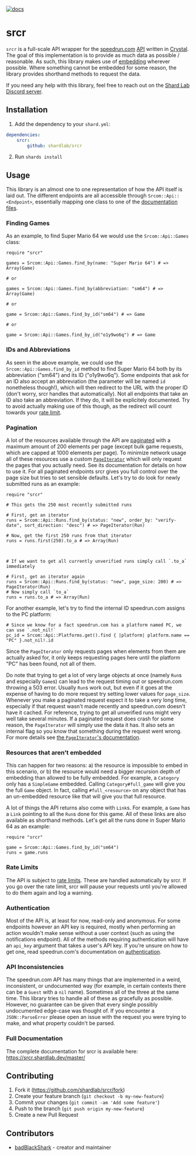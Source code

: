 [![docs](https://img.shields.io/badge/docs-master-red.svg?style=flat-square)](https://srcr.shardlab.dev/master/)

# srcr

`srcr` is a full-scale API wrapper for the [speedrun.com](https://www.speedrun.com) [API](https://github.com/speedruncomorg/api) written in [Crystal](https://crystal-lang.org/). The goal of this implementation is to provide as much data as possible / reasonable. As such, this library makes use of [embedding](https://github.com/speedruncomorg/api/blob/master/version1/embedding.md) wherever possible. Where something cannot be embedded for some reason, the library provides shorthand methods to request the data.

If you need any help with this library, feel free to reach out on the [Shard Lab Discord server](https://discord.gg/uQUrUndK6u).

## Installation

1. Add the dependency to your `shard.yml`:

```yaml
dependencies:
    srcr:
        github: shardlab/srcr
```

2. Run `shards install`

## Usage

This library is an almost one to one representation of how the API itself is laid out. The different endpoints are all accessible through `Srcom::Api::<Endpoint>`, essentially mapping one class to one of the [documentation files](https://github.com/speedruncomorg/api/tree/master/version1).

### Finding Games

As an example, to find Super Mario 64 we would use the `Srcom::Api::Games` class:

```crystal
require "srcr"

games = Srcom::Api::Games.find_by(name: "Super Mario 64") # => Array(Game)

# or

games = Srcom::Api::Games.find_by(abbreviation: "sm64") # => Array(Game)

# or

game = Srcom::Api::Games.find_by_id("sm64") # => Game

# or

game = Srcom::Api::Games.find_by_id("o1y9wo6q") # => Game
```

### IDs and Abbreviations

As seen in the above example, we could use the `Srcom::Api::Games.find_by_id` method to find Super Mario 64 both by its abbreviation ("sm64") and its ID ("o1y9wo6q"). Some endpoints that ask for an ID also accept an abbreviation (the parameter will be named `id` nonetheless though!), which will then redirect to the URL with the proper ID (don't worry, srcr handles that automatically). Not all endpoints that take an ID also take an abbreviation. If they do, it will be explicitely documented.
Try to avoid actually making use of this though, as the redirect will count towards your [rate limit](#rate-limits).

### Pagination

A lot of the resources available through the API are [paginated](https://github.com/speedruncomorg/api/blob/master/version1/pagination.md) with a maximum amount of 200 elements per page (except bulk game requests, which are capped at 1000 elements per page). To minimize network usage all of these resources use a custom [`PageIterator`](https://srcr.shardlab.dev/master/Srcom/Api/PageIterator.html) which will only request the pages that you actually need. See its documentation for details on how to use it.
For all paginated endpoints srcr gives you full control over the page size but tries to set sensible defaults.
Let's try to do look for newly submitted runs as an example:

```crystal
require "srcr"

# This gets the 250 most recently submitted runs

# First, get an iterator
runs = Srcom::Api::Runs.find_by(status: "new", order_by: "verify-date", sort_direction: "desc") # => PageIterator(Run)

# Now, get the first 250 runs from that iterator
runs = runs.first(250).to_a # => Array(Run)



# If we want to get all currently unverified runs simply call `.to_a` immediately

# First, get an iterator again
runs = Srcom::Api::Runs.find_by(status: "new", page_size: 200) # => PageIterator(Run)
# Now simply call `to_a`
runs = runs.to_a # => Array(Run)
```

For another example, let's try to find the internal ID speedrun.com assigns to the PC platform:

```crystal
# Since we know for a fact speedrun.com has a platform named PC, we can use `.not_nil!`
pc_id = Srcom::Api::Platforms.get().find { |platform| platform.name == "PC" }.not_nil!.id
```

Since the `PageIterator` only requests pages when elements from them are actually asked for, it only keeps requesting pages here until the platform "PC" has been found, not all of them.

Do note that trying to get a lot of very large objects at once (namely `Run`s and especially `Game`s) can lead to the request timing out or speedrun.com throwing a 503 error. Usually `Run`s work out, but even if it goes at the expense of having to do more request try setting lower values for `page_size`.
Whenever you make a paginated request expect it to take a very long time, especially if that request wasn't made recently and speedrun.com doesn't have it cached. For reference, trying to get all unverified runs might very well take several minutes.
If a paginated request does crash for some reason, the `PageIterator` will simply use the data it has. It also sets an internal flag so you know that something during the request went wrong. For more details see [the `PageIterator`'s documentation](https://srcr.shardlab.dev/master/Srcom/Api/PageIterator.html).

### Resources that aren't embedded

This can happen for two reasons: a) the resource is impossible to embed in this scenario, or b) the resource would need a bigger recursion depth of embedding than allowed to be fully embedded.
For example, a `Category` only has a `SimpleGame` embedded. Calling `Category#full_game` will give you the full `Game` object. In fact, calling `#full_<resource>` on any object that has an un-embedded resource like that will give you that full resource.

A lot of things the API returns also come with `Link`s. For example, a `Game` has a `Link` pointing to all the `Run`s done for this game. All of these links are also available as shorthand methods. Let's get all the runs done in Super Mario 64 as an example:

```crystal
require "srcr"

game = Srcom::Api::Games.find_by_id("sm64")
runs = game.runs
```

### Rate Limits

The API is subject to [rate limits](https://github.com/speedruncomorg/api/blob/master/throttling.md). These are handled automatically by srcr. If you go over the rate limit, srcr will pause your requests until you're allowed to do them again and log a warning.

### Authentication

Most of the API is, at least for now, read-only and anonymous. For some endpoints however an API key is required, mostly when performing an action wouldn't make sense without a user context (such as using the notifications endpoint). All of the methods requiring authentication will have an `api_key` argument that takes a user's API key. If you're unsure on how to get one, read speedrun.com's documentation on [authentication](https://github.com/speedruncomorg/api/blob/master/authentication.md#aquiring-a-users-api-key).

### API Inconsistencies

The speedrun.com API has many things that are implemented in a weird, inconsistent, or undocumented way (for example, in certain contexts there can be a `Guest` with a `nil` name). Sometimes all of the three at the same time. This library tries to handle all of these as gracefully as possible. However, no guarantee can be given that every single possibly undocumented edge-case was thought of. If you encounter a `JSON::ParseError` please open an issue with the request you were trying to make, and what property couldn't be parsed.

### Full Documentation

The complete documentation for srcr is available here: https://srcr.shardlab.dev/master/

## Contributing

1. Fork it (<https://github.com/shardlab/srcr/fork>)
2. Create your feature branch (`git checkout -b my-new-feature`)
3. Commit your changes (`git commit -am 'Add some feature'`)
4. Push to the branch (`git push origin my-new-feature`)
5. Create a new Pull Request

## Contributors

-   [badBlackShark](https://github.com/badBlackShark) - creator and maintainer

